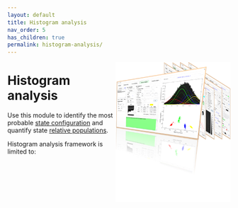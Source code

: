 ```yaml
---
layout: default
title: Histogram analysis
nav_order: 5
has_children: true
permalink: histogram-analysis/
---
```


<img src="../assets/images/logo-histogram-analysis.png" width="260" style="float:right"/>

# Histogram analysis

Use this module to identify the most probable <u>state configuration</u> and quantify state <u>relative populations</u>.

Histogram analysis framework is limited to:
